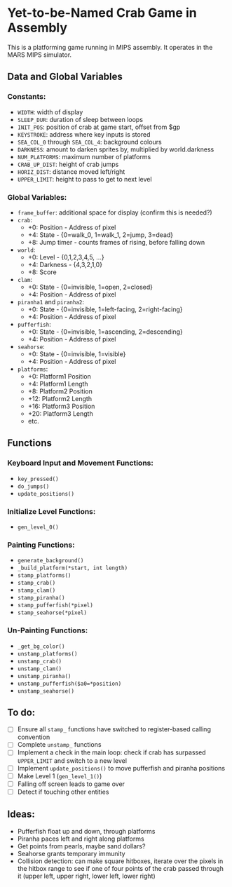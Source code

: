 # Yet-to-be-Named Crab Game in Assembly

This is a platforming game running in MIPS assembly. It operates in the MARS MIPS simulator.

## Data and Global Variables

### Constants:
 - `WIDTH`: width of display
 - `SLEEP_DUR`: duration of sleep between loops
 - `INIT_POS`: position of crab at game start, offset from $gp
 - `KEYSTROKE`: address where key inputs is stored
 - `SEA_COL_0` through `SEA_COL_4`: background colours
 - `DARKNESS`: amount to darken sprites by, multiplied by world.darkness
 - `NUM_PLATFORMS`: maximum number of platforms
 - `CRAB_UP_DIST`: height of crab jumps
 - `HORIZ_DIST`: distance moved left/right 
 - `UPPER_LIMIT`: height to pass to get to next level

### Global Variables:
 - `frame_buffer`: additional space for display (confirm this is needed?)
 - `crab`:
   - +0: Position - Address of pixel
   - +4: State - {0=walk_0, 1=walk_1, 2=jump, 3=dead}
   - +8: Jump timer - counts frames of rising, before falling down
 - `world`:
   - +0: Level - {0,1,2,3,4,5, ...}
   - +4: Darkness - {4,3,2,1,0}
   - +8: Score
 - `clam`:
   - +0: State - {0=invisible, 1=open, 2=closed}
   - +4: Position - Address of pixel
 - `piranha1` and `piranha2`:
   - +0: State - {0=invisible, 1=left-facing, 2=right-facing}
   - +4: Position - Address of pixel
 - `pufferfish`:
   - +0: State - {0=invisible, 1=ascending, 2=descending}
   - +4: Position - Address of pixel
 - `seahorse`:
   - +0: State - {0=invisible, 1=visible}
   - +4: Position - Address of pixel
 - `platforms`:
   - +0: Platform1 Position
   - +4: Platform1 Length
   - +8: Platform2 Position
   - +12: Platform2 Length
   - +16: Platform3 Position
   - +20: Platform3 Length
   - etc.

## Functions

### Keyboard Input and Movement Functions:
 - `key_pressed()`
 - `do_jumps()`
 - `update_positions()`

### Initialize Level Functions:
 - `gen_level_0()`

### Painting Functions:
 - `generate_background()`
 - `_build_platform(*start, int length)`
 - `stamp_platforms()`
 - `stamp_crab()`
 - `stamp_clam()`
 - `stamp_piranha()`
 - `stamp_pufferfish(*pixel)`
 - `stamp_seahorse(*pixel)`

### Un-Painting Functions:
 - `_get_bg_color()`
 - `unstamp_platforms()`
 - `unstamp_crab()`
 - `unstamp_clam()`
 - `unstamp_piranha()`
 - `unstamp_pufferfish($a0=*position)`
 - `unstamp_seahorse()`

## To do:
 - [ ] Ensure all `stamp_` functions have switched to register-based calling convention
 - [ ] Complete `unstamp_` functions
 - [ ] Implement a check in the main loop: check if crab has surpassed `UPPER_LIMIT` and switch to a new level
 - [ ] Implement `update_positions()` to move pufferfish and piranha positions
 - [ ] Make Level 1 (`gen_level_1()`)
 - [ ] Falling off screen leads to game over
 - [ ] Detect if touching other entities

## Ideas: 
 - Pufferfish float up and down, through platforms
 - Piranha paces left and right along platforms
 - Get points from pearls, maybe sand dollars?
 - Seahorse grants temporary immunity
 - Collision detection: can make square hitboxes, iterate over the pixels in the hitbox range to see if one of four points of the crab passed through it (upper left, upper right, lower left, lower right)